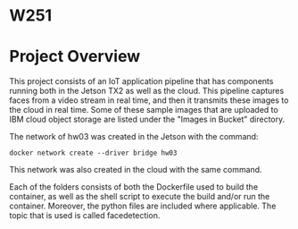 # W251

# Project Overview

This project consists of an IoT application pipeline that has components running both in the Jetson TX2 as well as the cloud. This pipeline captures faces from a video stream in real time, and then it transmits these images to the cloud in real time. Some of these sample images that are uploaded to IBM cloud object storage are listed under the "Images in Bucket" directory.

The network of hw03 was created in the Jetson with the command:

```
docker network create --driver bridge hw03
```

This network was also created in the cloud with the same command.  

Each of the folders consists of both the Dockerfile used to build the container, as well as the shell script to execute the build and/or run the container. Moreover, the python files are included where applicable. The topic that is used is called facedetection.